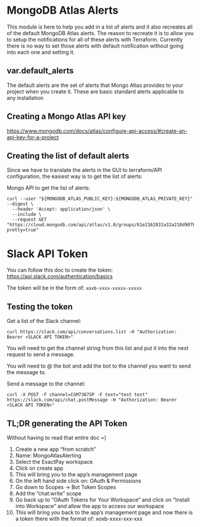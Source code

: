 # MongoDB Atlas Alerts
This module is here to help you add in a list of alerts and it also recreates all of the
default MongoDB Atlas alerts.  The reason to recreate it is to allow you to setup the
notifications for all of these alerts with Terraform.  Currently there is no way to
set those alerts with default notification without going into each one and setting it.


## var.default_alerts
The default alerts are the set of alerts that Mongo Atlas provides to your project when
you create it.  These are basic standard alerts applicable to any installation

## Creating a Mongo Atlas API key

https://www.mongodb.com/docs/atlas/configure-api-access/#create-an-api-key-for-a-project


## Creating the list of default alerts
Since we have to translate the alerts in the GUI to terraform/API configuration, the
easiest way is to get the list of alerts:

Mongo API to get the list of alerts:
```
curl --user "${MONGODB_ATLAS_PUBLIC_KEY}:${MONGODB_ATLAS_PRIVATE_KEY}" --digest \
  --header 'Accept: application/json' \
  --include \
  --request GET "https://cloud.mongodb.com/api/atlas/v1.0/groups/61e2162831a32a210d907b76/alertConfigs?pretty=true"
```

# Slack API Token

You can follow this doc to create the token: https://api.slack.com/authentication/basics

The token will be in the form of: `xoxb-xxxx-xxxxx-xxxxx`

## Testing the token
Get a list of the Slack channel:

```
curl https://slack.com/api/conversations.list -H "Authorization: Bearer <SLACK API TOKEN>"
```

You will need to get the channel string from this list and put it into the next request to send a message.

You will need to @ the bot and add the bot to the channel you want to send the message to.

Send a message to the channel:
```
curl -X POST -F channel=CGM7387SP -F text="test test" https://slack.com/api/chat.postMessage -H "Authorization: Bearer <SLACK API TOKEN>"
```

## TL;DR generating the API Token

Without having to read that entire doc =)

1. Create a new app “from scratch”
1. Name: MongoAtlasAlerting
1. Select the ExactPay workspace
1. Click on create app
1. This will bring you to the app’s management page
1. On the left hand side click on: OAuth & Permissions
1. Go down to Scopes → Bot Token Scopes
1. Add the “chat:write” scope
1. Go back up to “OAuth Tokens for Your Workspace” and click on “Install into Workspace” and allow the app to access our workspace
1. This will bring you back to the app’s management page and now there is a token there with the format of: xoxb-xxxx-xxx-xxx
